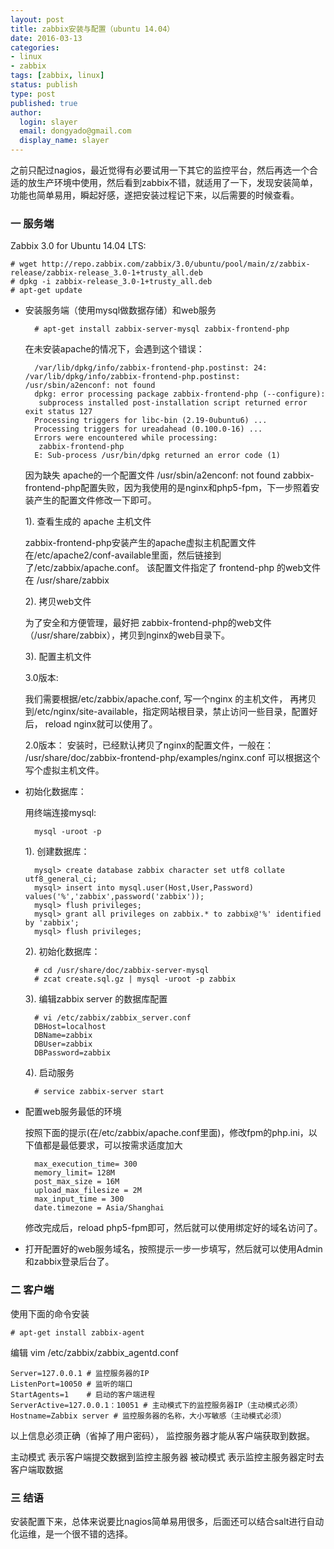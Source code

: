 ```yaml
---
layout: post
title: zabbix安装与配置（ubuntu 14.04） 
date: 2016-03-13
categories:
- linux
- zabbix
tags: [zabbix, linux]
status: publish
type: post
published: true
author:
  login: slayer
  email: dongyado@gmail.com
  display_name: slayer
---
```

之前只配过nagios，最近觉得有必要试用一下其它的监控平台，然后再选一个合适的放生产环境中使用，然后看到zabbix不错，就适用了一下，发现安装简单，功能也简单易用，瞬起好感，遂把安装过程记下来，以后需要的时候查看。

### 一 服务端
Zabbix 3.0 for Ubuntu 14.04 LTS:

    # wget http://repo.zabbix.com/zabbix/3.0/ubuntu/pool/main/z/zabbix-release/zabbix-release_3.0-1+trusty_all.deb
    # dpkg -i zabbix-release_3.0-1+trusty_all.deb
    # apt-get update

* 安装服务端（使用mysql做数据存储）和web服务

        # apt-get install zabbix-server-mysql zabbix-frontend-php

	在未安装apache的情况下，会遇到这个错误：

		/var/lib/dpkg/info/zabbix-frontend-php.postinst: 24: /var/lib/dpkg/info/zabbix-frontend-php.postinst: /usr/sbin/a2enconf: not found
		dpkg: error processing package zabbix-frontend-php (--configure):
		 subprocess installed post-installation script returned error exit status 127
		Processing triggers for libc-bin (2.19-0ubuntu6) ...
		Processing triggers for ureadahead (0.100.0-16) ...
		Errors were encountered while processing:
		 zabbix-frontend-php
		E: Sub-process /usr/bin/dpkg returned an error code (1)

	因为缺失 apache的一个配置文件
	/usr/sbin/a2enconf: not found
	zabbix-frontend-php配置失败，因为我使用的是nginx和php5-fpm，下一步照着安装产生的配置文件修改一下即可。


	1). 查看生成的 apache 主机文件

	zabbix-frontend-php安装产生的apache虚拟主机配置文件在/etc/apache2/conf-available里面，然后链接到了/etc/zabbix/apache.conf。
	该配置文件指定了 frontend-php 的web文件在 /usr/share/zabbix

	2). 拷贝web文件

	为了安全和方便管理，最好把 zabbix-frontend-php的web文件（/usr/share/zabbix），拷贝到nginx的web目录下。

	3). 配置主机文件
    
    3.0版本:

    我们需要根据/etc/zabbix/apache.conf, 写一个nginx 的主机文件，
	再拷贝到/etc/nginx/site-available，指定网站根目录，禁止访问一些目录，配置好后， reload nginx就可以使用了。

    2.0版本：
    安装时，已经默认拷贝了nginx的配置文件，一般在：
    /usr/share/doc/zabbix-frontend-php/examples/nginx.conf
    可以根据这个写个虚拟主机文件。
    


* 初始化数据库：

	用终端连接mysql:

	    mysql -uroot -p

	1). 创建数据库：

	    mysql> create database zabbix character set utf8 collate utf8_general_ci; 
	    mysql> insert into mysql.user(Host,User,Password) values('%','zabbix',password('zabbix'));
	    mysql> flush privileges;
	    mysql> grant all privileges on zabbix.* to zabbix@'%' identified by 'zabbix';
	    mysql> flush privileges;

	2). 初始化数据库：

	    # cd /usr/share/doc/zabbix-server-mysql
	    # zcat create.sql.gz | mysql -uroot -p zabbix

	3). 编辑zabbix server 的数据库配置

	    # vi /etc/zabbix/zabbix_server.conf
	    DBHost=localhost
	    DBName=zabbix
	    DBUser=zabbix
	    DBPassword=zabbix

	4). 启动服务

	    # service zabbix-server start

* 配置web服务最低的环境

	按照下面的提示(在/etc/zabbix/apache.conf里面)，修改fpm的php.ini，以下值都是最低要求，可以按需求适度加大
	    
		max_execution_time= 300
		memory_limit= 128M
		post_max_size = 16M
		upload_max_filesize = 2M
		max_input_time = 300
		date.timezone = Asia/Shanghai
	修改完成后，reload php5-fpm即可，然后就可以使用绑定好的域名访问了。

* 打开配置好的web服务域名，按照提示一步一步填写，然后就可以使用Admin和zabbix登录后台了。


### 二 客户端
使用下面的命令安装

    # apt-get install zabbix-agent

编辑 vim /etc/zabbix/zabbix_agentd.conf

    Server=127.0.0.1 # 监控服务器的IP
    ListenPort=10050 # 监听的端口
    StartAgents=1    # 启动的客户端进程
    ServerActive=127.0.0.1：10051 # 主动模式下的监控服务器IP（主动模式必须）
    Hostname=Zabbix server # 监控服务器的名称，大小写敏感（主动模式必须）

以上信息必须正确（省掉了用户密码）， 监控服务器才能从客户端获取到数据。

主动模式 表示客户端提交数据到监控主服务器
被动模式 表示监控主服务器定时去客户端取数据

### 三 结语
安装配置下来，总体来说要比nagios简单易用很多，后面还可以结合salt进行自动化运维，是一个很不错的选择。

